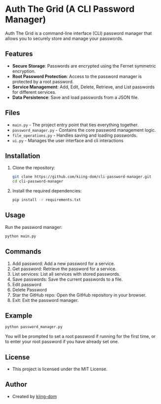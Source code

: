 # Auth The Grid (A CLI Password Manager)

Auth The Grid is a command-line interface (CLI) password manager that allows you to securely store and manage your passwords.

## Features

- **Secure Storage**: Passwords are encrypted using the Fernet symmetric encryption.
- **Root Password Protection**: Access to the password manager is protected by a root password.
- **Service Management**: Add, Edit, Delete, Retrieve, and List passwords for different services.
- **Data Persistence**: Save and load passwords from a JSON file.

## Files

- `main.py` - The project entry point that ties everything together.
- `password_manager.py` - Contains the core password management logic.
- `file_operations.py` - Handles saving and loading passwords.
- `ui.py` - Manages the user interface and cli interactions
  

## Installation

1. Clone the repository:
    ```sh
    git clone https://github.com/kiing-dom/cli-password-manager.git
    cd cli-password-manager
    ```

2. Install the required dependencies:
    ```sh
    pip install -r requirements.txt
    ```

## Usage

Run the password manager:
```sh
python main.py
```

## Commands
1. Add password: Add a new password for a service.
2. Get password: Retrieve the password for a service.
3. List services: List all services with stored passwords.
4. Save passwords: Save the current passwords to a file.
5. Edit password
6. Delete Password
7. Star the GitHub repo: Open the GitHub repository in your browser.
8. Exit: Exit the password manager.

## Example
```sh
python password_manager.py
```
You will be prompted to set a root password if running for the first time, or to enter your root password if you have already set one.

## License
- This project is licensed under the MIT License.

## Author
- Created by [kiing-dom](github.com/kiing-dom)